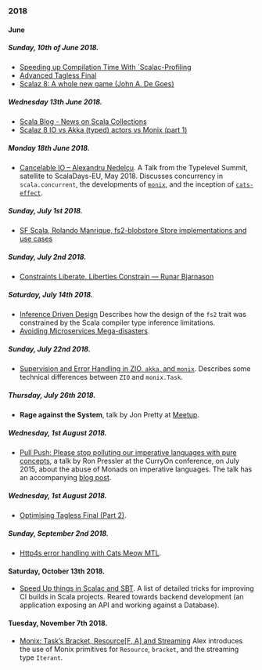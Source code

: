
### 2018

#### June

##### Sunday, 10th of June 2018.

- [Speeding up Compilation Time With `Scalac-Profiling](https://www.scala-lang.org/blog/2018/06/04/scalac-profiling.html)
- [Advanced Tagless Final](https://www.youtube.com/watch?v=E9iRYNuTIYA&t=1007s-)
- [Scalaz 8: A whole new game (John A. De Goes)](https://www.youtube.com/watch?v=sFGnFKMSmL0)


##### Wednesday 13th June 2018.

- [Scala Blog - News on Scala Collections](https://www.scala-lang.org/blog/2018/06/13/scala-213-collections.html)
- [Scalaz 8 IO vs Akka (typed) actors vs Monix (part 1)](https://blog.softwaremill.com/scalaz-8-io-vs-akka-typed-actors-vs-monix-part-1-5672657169e1)

##### Monday 18th June 2018.

- [Cancelable IO – Alexandru Nedelcu](https://www.youtube.com/watch?v=UeyGHhYJqG4). A Talk from the Typelevel Summit, satellite to ScalaDays-EU, May 2018. 
  Discusses concurrency in `scala.concurrent`, the developments of [`monix`](https://github.com/monix/monix), and the inception of [`cats-effect`](https://github.com/typelevel/cats-effect).


##### Sunday, July 1st 2018.
 
- [SF Scala, Rolando Manrique, fs2-blobstore Store implementations and use cases](https://www.youtube.com/watch?v=xM3N4hAQMFs)


##### Sunday, July 2nd 2018. 

- [Constraints Liberate, Liberties Constrain — Runar Bjarnason](https://www.youtube.com/watch?v=GqmsQeSzMdw) 


##### Saturday, July 14th 2018. 

- [Inference Driven Design](https://mpilquist.github.io/blog/2018/07/04/fs2/) Describes how the design of the `fs2` trait was constrained by the Scala compiler type inference limitations. 
- [Avoiding Microservices Mega-disasters](https://www.youtube.com/watch?v=gfh-VCTwMw8&t=10s). 


##### Sunday, July 22nd 2018. 

- [Supervision and Error Handling in ZIO, `akka`, and `monix`](https://blog.softwaremill.com/supervision-error-handling-in-zio-akka-and-monix-part-3-series-summary-abe75f964c2a). Describes some technical differences between `ZIO` and `monix.Task`. 

##### Thursday, July 26th 2018. 

- **Rage against the System**, talk by Jon Pretty at [Meetup](https://www.meetup.com/Scala-in-the-City/events/251790948/). 

##### Wednesday, 1st August 2018. 

- [Pull Push: Please stop polluting our imperative languages with pure concepts](https://www.youtube.com/watch?v=449j7oKQVkc), a talk by Ron Pressler at the CurryOn conference, on July 2015, about the abuse of Monads on imperative languages. 
  The talk has an accompanying [blog post](http://blog.paralleluniverse.co/2015/08/07/scoped-continuations/). 



##### Wednesday, 1st August 2018. 

- [Optimising Tagless Final (Part 2)](https://typelevel.org/blog/2018/06/27/optimizing-tagless-final-2.html). 


##### Sunday, September 2nd 2018.
- [Http4s error handling with Cats Meow MTL](https://typelevel.org/blog/2018/08/25/http4s-error-handling-mtl.html).


#### Saturday, October 13th 2018.
- [Speed Up things in Scalac and SBT](https://kubuszok.com/2018/speed-up-things-in-scalac-and-sbt/). A list of detailed tricks for improving CI builds in Scala projects. Reared towards backend development (an application exposing an API and working against a Database). 

#### Tuesday, November 7th 2018. 

- [Monix: Task’s Bracket, Resource[F, A] and Streaming](https://vimeo.com/299313903) Alex introduces the use of Monix primitives for `Resource`, `bracket`, and the streaming type `Iterant`.
